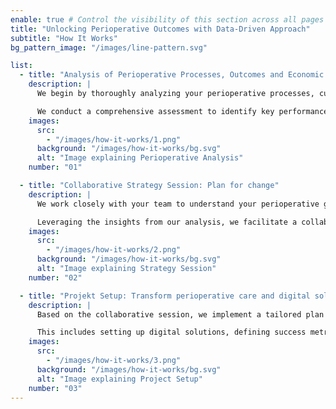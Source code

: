 ```yaml
---
enable: true # Control the visibility of this section across all pages where it is used
title: "Unlocking Perioperative Outcomes with Data-Driven Approach"
subtitle: "How It Works"
bg_pattern_image: "/images/line-pattern.svg"

list:
  - title: "Analysis of Perioperative Processes, Outcomes and Economic Potential"
    description: |
      We begin by thoroughly analyzing your perioperative processes, current outcomes, and economic potential.

      We conduct a comprehensive assessment to identify key performance indicators, efficiency gaps, and opportunities for improvement.
    images:
      src:
        - "/images/how-it-works/1.png"
      background: "/images/how-it-works/bg.svg"
      alt: "Image explaining Perioperative Analysis"
    number: "01"

  - title: "Collaborative Strategy Session: Plan for change"
    description: |
      We work closely with your team to understand your perioperative goals and challenges.

      Leveraging the insights from our analysis, we facilitate a collaborative workshop to develop a comprehensive change management strategy.
    images:
      src:
        - "/images/how-it-works/2.png"
      background: "/images/how-it-works/bg.svg"
      alt: "Image explaining Strategy Session"
    number: "02"

  - title: "Projekt Setup: Transform perioperative care and digital solutions"
    description: |
      Based on the collaborative session, we implement a tailored plan to transform your perioperative care.

      This includes setting up digital solutions, defining success metrics, and establishing a clear timeline for implementation.
    images:
      src:
        - "/images/how-it-works/3.png"
      background: "/images/how-it-works/bg.svg"
      alt: "Image explaining Project Setup"
    number: "03"
---
```

